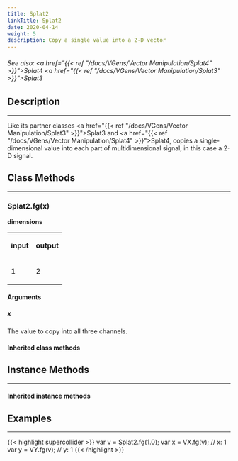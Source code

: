 ```yaml
---
title: Splat2
linkTitle: Splat2
date: 2020-04-14
weight: 5
description: Copy a single value into a 2-D vector
---
```

<!-- generated file, please edit the original .schelp file(in the Scintillator repository) and then run schelpToMarkDown.scdscript to regenerate. -->
###### See also: <a href="{{< ref "/docs/VGens/Vector Manipulation/Splat4" >}}">Splat4</a> <a href="{{< ref "/docs/VGens/Vector Manipulation/Splat3" >}}">Splat3</a> 



## Description
---



Like its partner classes <a href="{{< ref "/docs/VGens/Vector Manipulation/Splat3" >}}">Splat3</a> and <a href="{{< ref "/docs/VGens/Vector Manipulation/Splat4" >}}">Splat4</a>, copies a single-dimensional value into each part of multidimensional signal, in this case a 2-D signal.



## Class Methods
---



### Splat2.fg(x)



<strong>dimensions</strong>


<table>
<tr><td>

<strong>input</strong>

</td><td>

<strong>output</strong>

</td></tr>
<tr><td>

1

</td><td>

2

</td></tr>

</table>


#### Arguments

##### x



The value to copy into all three channels.





#### Inherited class methods



## Instance Methods
---



#### Inherited instance methods



## Examples
---



{{< highlight supercollider >}}
var v = Splat2.fg(1.0);
var x = VX.fg(v); // x: 1
var y = VY.fg(v); // y: 1
{{< /highlight >}}





